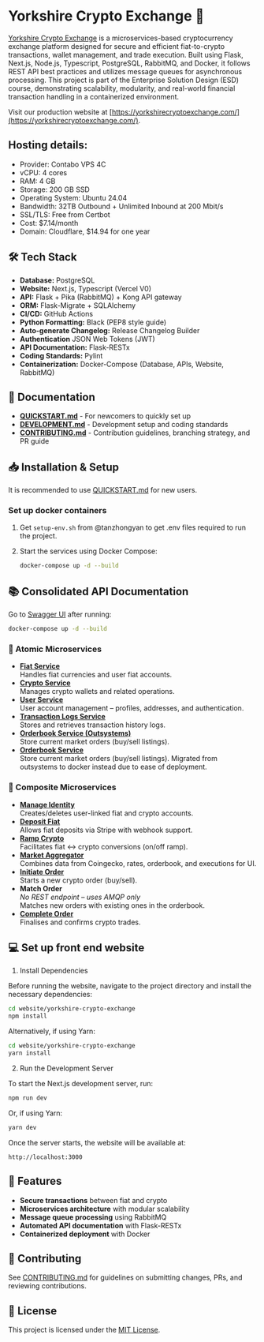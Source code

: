 # Yorkshire Crypto Exchange 🚀

[Yorkshire Crypto Exchange](https://yorkshirecryptoexchange.com/) is a microservices-based cryptocurrency exchange platform designed for secure and efficient fiat-to-crypto transactions, wallet management, and trade execution. Built using Flask, Next.js, Node.js, Typescript, PostgreSQL, RabbitMQ, and Docker, it follows REST API best practices and utilizes message queues for asynchronous processing. This project is part of the Enterprise Solution Design (ESD) course, demonstrating scalability, modularity, and real-world financial transaction handling in a containerized environment.

Visit our production website at [https://yorkshirecryptoexchange.com/](https://yorkshirecryptoexchange.com/).

## Hosting details:

- Provider: Contabo VPS 4C
- vCPU: 4 cores
- RAM: 4 GB
- Storage: 200 GB SSD
- Operating System: Ubuntu 24.04
- Bandwidth: 32TB Outbound + Unlimited Inbound at 200 Mbit/s
- SSL/TLS: Free from Certbot
- Cost: $7.14/month
- Domain: Cloudflare, $14.94 for one year

## 🛠 Tech Stack

- **Database:** PostgreSQL
- **Website:** Next.js, Typescript (Vercel V0)
- **API:** Flask + Pika (RabbitMQ) + Kong API gateway
- **ORM:** Flask-Migrate + SQLAlchemy
- **CI/CD:** GitHub Actions
- **Python Formatting:** Black (PEP8 style guide)
- **Auto-generate Changelog:** Release Changelog Builder
- **Authentication** JSON Web Tokens (JWT)
- **API Documentation:** Flask-RESTx
- **Coding Standards:** Pylint
- **Containerization:** Docker-Compose (Database, APIs, Website, RabbitMQ)

## 📜 Documentation
- **[QUICKSTART.md](QUICKSTART.md)** - For newcomers to quickly set up
- **[DEVELOPMENT.md](DEVELOPMENT.md)** - Development setup and coding standards
- **[CONTRIBUTING.md](CONTRIBUTING.md)** - Contribution guidelines, branching strategy, and PR guide

## 📥 Installation & Setup

It is recommended to use [QUICKSTART.md](QUICKSTART.md) for new users.

### Set up docker containers
1. Get `setup-env.sh` from @tanzhongyan to get .env files required to run the project.

2. Start the services using Docker Compose:
   ```sh
   docker-compose up -d --build
   ```

## 📚 Consolidated API Documentation
Go to [Swagger UI](http://localhost:3001/swagger-ui) after running:  
```bash
docker-compose up -d --build
```

### 🔹 Atomic Microservices
- **[Fiat Service](http://localhost:5001/api/v1/fiat)**  
  Handles fiat currencies and user fiat accounts.
- **[Crypto Service](http://localhost:5002/api/v1/crypto)**  
  Manages crypto wallets and related operations.
- **[User Service](http://localhost:5003/api/v1/user)**  
  User account management – profiles, addresses, and authentication.
- **[Transaction Logs Service](http://localhost:5005/api/v1/transaction)**  
  Stores and retrieves transaction history logs.
- **[Orderbook Service (Outsystems)](https://personal-qrtp80l4.outsystemscloud.com/OrderBook_API/rest/v1/)**  
  Store current market orders (buy/sell listings).
- **[Orderbook Service](http://localhost:5012/api/v1/orderbook)**  
  Store current market orders (buy/sell listings). Migrated from outsystems to docker instead due to ease of deployment.

### 🔸 Composite Microservices
- **[Manage Identity](http://localhost:5004/api/v1)**  
  Creates/deletes user-linked fiat and crypto accounts.
- **[Deposit Fiat](http://localhost:5006/api/v1)**  
  Allows fiat deposits via Stripe with webhook support.
- **[Ramp Crypto](http://localhost:5007/api/v1)**  
  Facilitates fiat ↔ crypto conversions (on/off ramp).
- **[Market Aggregator](http://localhost:5008/api/v1)**  
  Combines data from Coingecko, rates, orderbook, and executions for UI.
- **[Initiate Order](http://localhost:5009/api/v1/)**  
  Starts a new crypto order (buy/sell).
- **Match Order**  
  *No REST endpoint – uses AMQP only*  
  Matches new orders with existing ones in the orderbook.
- **[Complete Order](http://localhost:5010/api/v1/)**  
  Finalises and confirms crypto trades.

## 💻 Set up front end website
1. Install Dependencies

Before running the website, navigate to the project directory and install the necessary dependencies:

```sh
cd website/yorkshire-crypto-exchange
npm install
```

Alternatively, if using Yarn:

```sh
cd website/yorkshire-crypto-exchange
yarn install
```

2. Run the Development Server

To start the Next.js development server, run:

```sh
npm run dev
```

Or, if using Yarn:

```sh
yarn dev
```

Once the server starts, the website will be available at:

```
http://localhost:3000
```

## 📌 Features
- **Secure transactions** between fiat and crypto
- **Microservices architecture** with modular scalability
- **Message queue processing** using RabbitMQ
- **Automated API documentation** with Flask-RESTx
- **Containerized deployment** with Docker

## 🤝 Contributing
See [CONTRIBUTING.md](CONTRIBUTING.md) for guidelines on submitting changes, PRs, and reviewing contributions.

## 📝 License
This project is licensed under the [MIT License](LICENSE).
